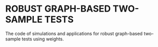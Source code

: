 # ROBUST GRAPH-BASED TWO-SAMPLE TESTS 

The code of simulations and applications for robust graph-based two-sample tests using weights.

